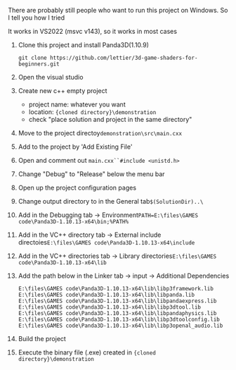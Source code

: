 There are probably still people who want to run this project on Windows. So I tell you how I tried

It works in VS2022 (msvc v143), so it works in most cases

1. Clone this project and install Panda3D(1.10.9)

   ```
   git clone https://github.com/lettier/3d-game-shaders-for-beginners.git
   ```

2. Open the visual studio

3. Create new c++ empty project

   - project name: whatever you want
   - location: `{cloned directory}\demonstration`
   - check "place solution and project in the same directory"

4. Move to the project directoy`demonstration\src\main.cxx`

5. Add to the project by 'Add Existing File'

6. Open and comment out `main.cxx``#include <unistd.h>`

7. Change "Debug" to "Release" below the menu bar

8. Open up the project configuration pages

9. Change output directory to in the General tab`$(SolutionDir)..\`

10. Add in the Debugging tab -> Environment`PATH=E:\files\GAMES code\Panda3D-1.10.13-x64\bin;%PATH%`

11. Add in the VC++ directory tab -> External include directoies`E:\files\GAMES code\Panda3D-1.10.13-x64\include`

12. Add in the VC++ directories tab -> Library directories`E:\files\GAMES code\Panda3D-1.10.13-x64\lib`

13. Add the path below in the Linker tab -> input -> Additional Dependencies

    ```
    E:\files\GAMES code\Panda3D-1.10.13-x64\lib\libp3framework.lib
    E:\files\GAMES code\Panda3D-1.10.13-x64\lib\libpanda.lib
    E:\files\GAMES code\Panda3D-1.10.13-x64\lib\libpandaexpress.lib
    E:\files\GAMES code\Panda3D-1.10.13-x64\lib\libp3dtool.lib
    E:\files\GAMES code\Panda3D-1.10.13-x64\lib\libpandaphysics.lib
    E:\files\GAMES code\Panda3D-1.10.13-x64\lib\libp3dtoolconfig.lib
    E:\files\GAMES code\Panda3D-1.10.13-x64\lib\libp3openal_audio.lib
    ```

14. Build the project

15. Execute the binary file (.exe) created in `{cloned directory}\demonstration`